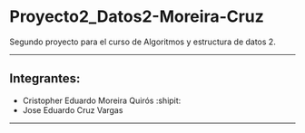 # Proyecto2_Datos2-Moreira-Cruz
Segundo proyecto para el curso de Algoritmos y estructura de datos 2.
***
## Integrantes:
- Cristopher Eduardo Moreira Quirós :shipit:
- Jose Eduardo Cruz Vargas
***
